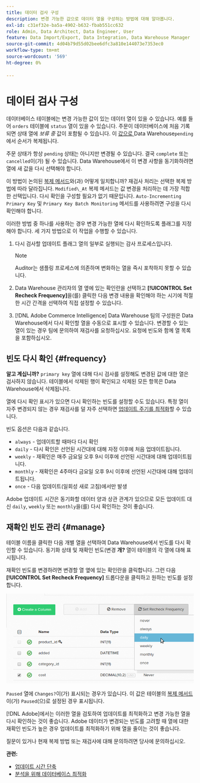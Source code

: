 ```yaml
---
title: 데이터 검사 구성
description: 변경 가능한 값으로 데이터 열을 구성하는 방법에 대해 알아봅니다.
exl-id: c31ef32e-ba5a-4902-b632-fbab551cc632
role: Admin, Data Architect, Data Engineer, User
feature: Data Import/Export, Data Integration, Data Warehouse Manager
source-git-commit: 4d04b79d55d02bee6dfc3a810e144073e7353ec0
workflow-type: tm+mt
source-wordcount: '569'
ht-degree: 0%

---
```


# 데이터 검사 구성

데이터베이스 테이블에는 변경 가능한 값이 있는 데이터 열이 있을 수 있습니다. 예를 들어 `orders` 테이블에 `status` 열이 있을 수 있습니다. 주문이 데이터베이스에 처음 기록되면 상태 열에 _보류 중_ 값이 포함될 수 있습니다. 이 [ 값으로 ](../data-warehouse-mgr/tour-dwm.md)Data Warehouse`pending`에서 순서가 복제됩니다.

주문 상태가 항상 `pending` 상태는 아니지만 변경될 수 있습니다. 결국 `complete` 또는 `cancelled`이(가) 될 수 있습니다. Data Warehouse에서 이 변경 사항을 동기화하려면 열에 새 값을 다시 선택해야 합니다.

이 방법이 논의된 [복제 메서드](../data-warehouse-mgr/cfg-replication-methods.md)와(과) 어떻게 일치합니까? 재검사 처리는 선택한 복제 방법에 따라 달라집니다. `Modified\_At` 복제 메서드는 값 변경을 처리하는 데 가장 적합한 선택입니다. 다시 확인을 구성할 필요가 없기 때문입니다. `Auto-Incrementing Primary Key` 및 `Primary Key Batch Monitoring` 메서드를 사용하려면 구성을 다시 확인해야 합니다.

이러한 방법 중 하나를 사용하는 경우 변경 가능한 열에 다시 확인하도록 플래그를 지정해야 합니다. 세 가지 방법으로 이 작업을 수행할 수 있습니다.

1. 다시 검사할 업데이트 플래그 열의 일부로 실행되는 감사 프로세스입니다.

   >[!NOTE]
   >
   >Auditor는 샘플링 프로세스에 의존하며 변화하는 열을 즉시 포착하지 못할 수 있습니다.

1. Data Warehouse 관리자의 열 옆에 있는 확인란을 선택하고 **[!UICONTROL Set Recheck Frequency]**&#x200B;을(를) 클릭한 다음 변경 내용을 확인해야 하는 시기에 적절한 시간 간격을 선택하여 직접 설정할 수 있습니다.

1. [!DNL Adobe Commerce Intelligence] Data Warehouse 팀의 구성원은 Data Warehouse에서 다시 확인할 열을 수동으로 표시할 수 있습니다. 변경할 수 있는 열이 있는 경우 팀에 문의하여 재검사를 요청하십시오. 요청에 빈도와 함께 열 목록을 포함하십시오.

## 빈도 다시 확인 {#frequency}

**알고 계십니까?**
`primary key` 열에 대해 다시 검사를 설정해도 변경된 값에 대한 열은 검사하지 않습니다. 테이블에서 삭제된 행이 확인되고 삭제된 모든 항목은 Data Warehouse에서 삭제됩니다.

열에 다시 확인 표시가 있으면 다시 확인하는 빈도를 설정할 수도 있습니다. 특정 열이 자주 변경되지 않는 경우 재검사를 덜 자주 선택하면 [업데이트 주기를 최적화](../../best-practices/reduce-update-cycle-time.md)할 수 있습니다.

빈도 옵션은 다음과 같습니다.

* `always` - 업데이트할 때마다 다시 확인
* `daily` - 다시 확인은 선언된 시간대에 대해 자정 이후에 처음 업데이트됩니다.
* `weekly` - 재확인은 매주 금요일 오후 9시 이후에 선언된 시간대에 대해 업데이트됩니다.
* `monthly` - 재확인은 4주마다 금요일 오후 9시 이후에 선언된 시간대에 대해 업데이트됩니다.
* `once` - 다음 업데이트(일회성 새로 고침)에서만 발생

Adobe 업데이트 시간은 동기화할 데이터 양과 상관 관계가 있으므로 모든 업데이트 대신 `daily`, `weekly` 또는 `monthly`을(를) 다시 확인하는 것이 좋습니다.

## 재확인 빈도 관리 {#manage}

테이블 이름을 클릭한 다음 개별 열을 선택하여 Data Warehouse에서 빈도를 다시 확인할 수 있습니다. 동기화 상태 및 재확인 빈도(변경 **개?** 열이 테이블의 각 열에 대해 표시됩니다.

재확인 빈도를 변경하려면 변경할 열 옆에 있는 확인란을 클릭합니다. 그런 다음 **[!UICONTROL Set Recheck Frequency]** 드롭다운을 클릭하고 원하는 빈도를 설정합니다.

![구성 옵션 다시 확인을 보여 주는 Data Warehouse 관리자](../../assets/dwm-recheck.png)

`Paused` 열에 `Changes?`이(가) 표시되는 경우가 있습니다. 이 값은 테이블의 [복제 메서드](../../data-analyst/data-warehouse-mgr/cfg-data-rechecks.md)이(가) `Paused`(으)로 설정된 경우 표시됩니다.

[!DNL Adobe]에서는 이러한 열을 검토하여 업데이트를 최적화하고 변경 가능한 열을 다시 확인하는 것이 좋습니다. Adobe 데이터가 변경되는 빈도를 고려할 때 열에 대한 재확인 빈도가 높은 경우 업데이트를 최적화하기 위해 열을 줄이는 것이 좋습니다.

질문이 있거나 현재 복제 방법 또는 재검사에 대해 문의하려면 당사에 문의하십시오.

**관련:**

* [업데이트 시간 단축](../../best-practices/reduce-update-cycle-time.md)
* [분석을 위해 데이터베이스 최적화](../../best-practices/opt-db-analysis.md)
